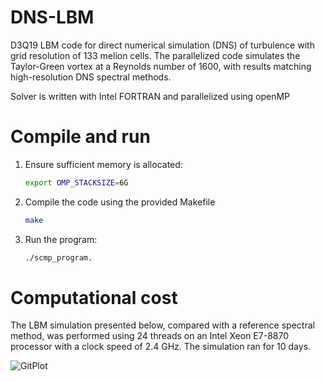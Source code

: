# DNS-LBM
D3Q19 LBM code for direct numerical simulation (DNS) of turbulence with grid resolution of 133 melion cells. The parallelized code simulates the Taylor-Green vortex at a Reynolds number of 1600, with results matching high-resolution DNS spectral methods.

Solver is written with Intel FORTRAN and parallelized using openMP

# Compile and run

1. Ensure sufficient memory is allocated:
   ```bash
   export OMP_STACKSIZE=6G
2. Compile the code using the provided Makefile
   ```bash
   make
   
3. Run the program: 
   ```bash
   ./scmp_program.

# Computational cost

The LBM simulation presented below, compared with a reference spectral method, was performed using 24 threads on an Intel Xeon E7-8870 processor with a clock speed of 2.4 GHz. The simulation ran for 10 days.


![GitPlot](GitPlot.png)
